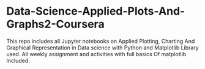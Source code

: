 # Data-Science-Applied-Plots-And-Graphs2-Coursera
This repo includes all Jupyter notebooks on Applied Plotting, Charting And Graphical Representation in Data science with Python and Matplotlib Library used. All weekly assignment and activities with full basics Of matplotlib Included.
